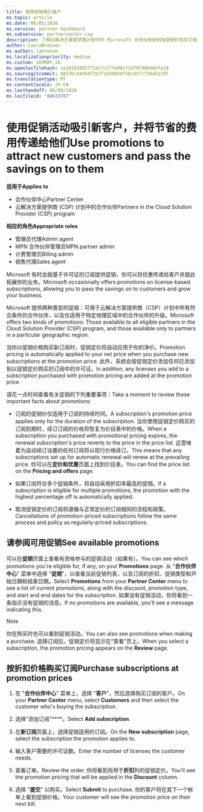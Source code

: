 ```yaml
---
title: 使用促销吸引客户
ms.topic: article
ms.date: 06/05/2020
ms.service: partner-dashboard
ms.subservice: partnercenter-csp
description: 了解云解决方案提供商计划中的 Microsoft 合作伙伴如何按促销价购买订阅，并向其客户节省费用。
author: LauraBrenner
ms.author: labrenne
ms.localizationpriority: medium
ms.custom: SEOMAY.20
ms.openlocfilehash: ce28103892771dc7c27fe081f2d70740b66bfa19
ms.sourcegitcommit: 8833bc54f64f2b7f1b3985bf5bcd5fc736eb228f
ms.translationtype: MT
ms.contentlocale: zh-CN
ms.lasthandoff: 06/09/2020
ms.locfileid: "84633787"
---
```

# <a name="use-promotions-to-attract-new-customers-and-pass-the-savings-on-to-them"></a><span data-ttu-id="51186-103">使用促销活动吸引新客户，并将节省的费用传递给他们</span><span class="sxs-lookup"><span data-stu-id="51186-103">Use promotions to attract new customers and pass the savings on to them</span></span>

<span data-ttu-id="51186-104">**适用于**</span><span class="sxs-lookup"><span data-stu-id="51186-104">**Applies to**</span></span>

- <span data-ttu-id="51186-105">合作伙伴中心</span><span class="sxs-lookup"><span data-stu-id="51186-105">Partner Center</span></span>
- <span data-ttu-id="51186-106">云解决方案提供商 (CSP) 计划中的合作伙伴</span><span class="sxs-lookup"><span data-stu-id="51186-106">Partners in the Cloud Solution Provider (CSP) program</span></span>

<span data-ttu-id="51186-107">**相应的角色**</span><span class="sxs-lookup"><span data-stu-id="51186-107">**Appropriate roles**</span></span>

- <span data-ttu-id="51186-108">管理员代理</span><span class="sxs-lookup"><span data-stu-id="51186-108">Admin agent</span></span>
- <span data-ttu-id="51186-109">MPN 合作伙伴管理员</span><span class="sxs-lookup"><span data-stu-id="51186-109">MPN partner admin</span></span>
- <span data-ttu-id="51186-110">计费管理员</span><span class="sxs-lookup"><span data-stu-id="51186-110">Billing admin</span></span>
- <span data-ttu-id="51186-111">销售代理</span><span class="sxs-lookup"><span data-stu-id="51186-111">Sales agent</span></span>


<span data-ttu-id="51186-112">Microsoft 有时会就基于许可证的订阅提供促销，你可以将优惠传递给客户并就此拓展你的业务。</span><span class="sxs-lookup"><span data-stu-id="51186-112">Microsoft occasionally offers promotions on license-based subscriptions, allowing you to pass the savings on to customers and grow your business.</span></span> 

<span data-ttu-id="51186-113">Microsoft 提供两种类型的促销：可用于云解决方案提供商（CSP）计划中所有符合条件的合作伙伴，以及仅适用于特定地理区域中的合作伙伴的升级。</span><span class="sxs-lookup"><span data-stu-id="51186-113">Microsoft offers two kinds of promotions: Those available to all eligible partners in the Cloud Solution Provider (CSP) program, and those available only to partners in a particular geographic region.</span></span>

<span data-ttu-id="51186-114">当你以促销价格购买新订阅时，促销定价将自动应用于你的净价。</span><span class="sxs-lookup"><span data-stu-id="51186-114">Promotion pricing is automatically applied to your net price when you purchase new subscriptions at the promotion price.</span></span> <span data-ttu-id="51186-115">此外，系统会按促销定价添加任何已添加到以促销定价购买的订阅中的许可证。</span><span class="sxs-lookup"><span data-stu-id="51186-115">In addition, any licenses you add to a subscription purchased with promotion pricing are added at the promotion price.</span></span> 

<span data-ttu-id="51186-116">请花一点时间查看有关促销的下列重要事项：</span><span class="sxs-lookup"><span data-stu-id="51186-116">Take a moment to review these important facts about promotions:</span></span>

- <span data-ttu-id="51186-117">订阅的促销价仅适用于订阅的持续时间。</span><span class="sxs-lookup"><span data-stu-id="51186-117">A subscription's promotion price applies only for the duration of the subscription.</span></span> <span data-ttu-id="51186-118">当你使用促销定价购买的订阅到期时，续订订阅的价格将恢复为价目表中的价格。</span><span class="sxs-lookup"><span data-stu-id="51186-118">When a subscription you purchased with promotional pricing expires, the renewal subscription's price reverts to the price in the price list.</span></span> <span data-ttu-id="51186-119">这意味着为自动续订设置的任何订阅将以现行价格续订。</span><span class="sxs-lookup"><span data-stu-id="51186-119">This means that any subscriptions set up for automatic renewal will renew at the prevailing price.</span></span> <span data-ttu-id="51186-120">你可以在**定价和优惠**页面上找到价目表。</span><span class="sxs-lookup"><span data-stu-id="51186-120">You can find the price list on the **Pricing and offers** page.</span></span>

- <span data-ttu-id="51186-121">如果订阅符合多个促销条件，将自动采用折扣率最高的促销。</span><span class="sxs-lookup"><span data-stu-id="51186-121">If a subscription is eligible for multiple promotions, the promotion with the highest percentage off is automatically applied.</span></span>

- <span data-ttu-id="51186-122">取消促销定价的订阅将遵循与正常定价的订阅相同的流程和政策。</span><span class="sxs-lookup"><span data-stu-id="51186-122">Cancellations of promotion-priced subscriptions follow the same process and policy as regularly-priced subscriptions.</span></span>

## <a name="see-available-promotions"></a><span data-ttu-id="51186-123">请参阅可用促销</span><span class="sxs-lookup"><span data-stu-id="51186-123">See available promotions</span></span>

<span data-ttu-id="51186-124">可以在**促销**页面上查看有资格参与的促销活动（如果有）。</span><span class="sxs-lookup"><span data-stu-id="51186-124">You can see which promotions you're eligible for, if any, on your **Promotions** page.</span></span> <span data-ttu-id="51186-125">从 "**合作伙伴中心**" 菜单中选择 "**促销**"，以查看当前促销列表，以及订阅的折扣、促销类型和开始日期和结束日期。</span><span class="sxs-lookup"><span data-stu-id="51186-125">Select **Promotions** from your **Partner Center** menu to see a list of current promotions, along with the discount, promotion type, and start and end dates for the subscription.</span></span> <span data-ttu-id="51186-126">如果没有促销活动，你将看到一条指示没有促销的消息。</span><span class="sxs-lookup"><span data-stu-id="51186-126">If no promotions are available, you'll see a message indicating this.</span></span> 

> [!NOTE]  
> <span data-ttu-id="51186-127">你在购买时也可以看到促销活动。</span><span class="sxs-lookup"><span data-stu-id="51186-127">You can also see promotions when making a purchase.</span></span> <span data-ttu-id="51186-128">选择订阅后，促销定价将显示在“查看”页上。</span><span class="sxs-lookup"><span data-stu-id="51186-128">When you select a subscription, the promotion pricing appears on the **Review** page.</span></span>

## <a name="purchase-subscriptions-at-promotion-prices"></a><span data-ttu-id="51186-129">按折扣价格购买订阅</span><span class="sxs-lookup"><span data-stu-id="51186-129">Purchase subscriptions at promotion prices</span></span>

1. <span data-ttu-id="51186-130">在 "**合作伙伴中心**" 菜单上，选择 "**客户**"，然后选择购买订阅的客户。</span><span class="sxs-lookup"><span data-stu-id="51186-130">On your **Partner Center** menu, select **Customers** and then select the customer who's buying the subscription.</span></span> 

2. <span data-ttu-id="51186-131">选择“添加订阅”\*\*\*\*。</span><span class="sxs-lookup"><span data-stu-id="51186-131">Select **Add subscription**.</span></span>

3. <span data-ttu-id="51186-132">在**新订阅**页面上，选择促销适用的订阅。</span><span class="sxs-lookup"><span data-stu-id="51186-132">On the **New subscription** page, select the subscription the promotion applies to.</span></span>

4. <span data-ttu-id="51186-133">输入客户需要的许可证数。</span><span class="sxs-lookup"><span data-stu-id="51186-133">Enter the number of licenses the customer needs.</span></span> 

5. <span data-ttu-id="51186-134">查看订单。</span><span class="sxs-lookup"><span data-stu-id="51186-134">Review the order.</span></span> <span data-ttu-id="51186-135">你将看到将用于**折扣**列的促销定价。</span><span class="sxs-lookup"><span data-stu-id="51186-135">You'll see the promotion pricing that will be applied in the **Discount** column.</span></span>  

6. <span data-ttu-id="51186-136">选择 "**提交**" 以购买。</span><span class="sxs-lookup"><span data-stu-id="51186-136">Select **Submit** to purchase.</span></span> <span data-ttu-id="51186-137">你的客户将在其下一个帐单上看到促销价格。</span><span class="sxs-lookup"><span data-stu-id="51186-137">Your customer will see the promotion price on their next bill.</span></span>  


